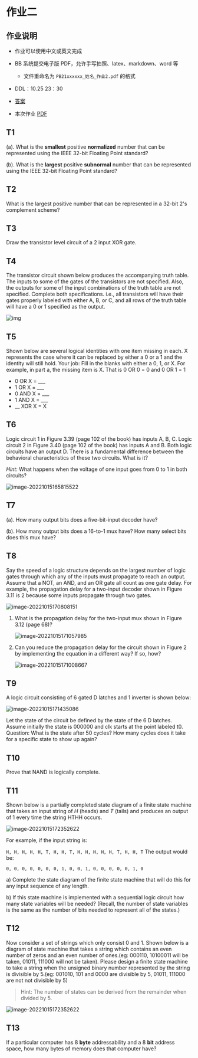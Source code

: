 # 作业二

## 作业说明

- 作业可以使用中文或英文完成

- BB 系统提交电子版 PDF，允许手写拍照、latex、markdown、word 等
  - 文件重命名为 `PB21xxxxxx_姓名_作业2.pdf` 的格式

- DDL：10.25 23：30

- [答案](/pdf/hw2_ans.pdf)

- 本次作业 [PDF](/pdf/hw2.pdf)

## T1

(a). What is the **smallest** positive **normalized** number that can be represented using the IEEE 32-bit Floating Point standard?

(b). What is the **largest** positive **subnormal** number that can be represented using the IEEE 32-bit Floating Point standard?

## T2

What is the largest positive number that can be represented in a 32-bit 2's complement scheme?

## T3

Draw the transistor level circuit of a 2 input XOR gate.

## T4

The transistor circuit shown below produces the accompanying truth table. The inputs to some of the gates of the transistors are not specified. Also, the outputs for some of the input combinations of the truth table are not specified. Complete both specifications. i.e., all transistors will have their gates properly labeled with either A, B, or C, and all rows of the truth table will have a 0 or 1 specified as the output.

![img](hw2/image-20221015165815523.jpg)

## T5

Shown below are several logical identities with one item missing in each. X represents the case where it can be replaced by either a 0 or a 1 and the identity will still hold. Your job: Fill in the blanks with either a 0, 1, or X.
For example, in part a, the missing item is X. That is 0 OR 0 = 0 and 0 OR 1 = 1

- 0 OR X = \_\_\_
- 1 OR X = \_\_\_
- 0 AND X = \_\_\_
- 1 AND X = \_\_\_
- \_\_ XOR X = X

## T6

Logic circuit 1 in Figure 3.39 (page 102 of the book) has inputs A, B, C. Logic circuit 2 in Figure 3.40 (page 102 of the book) has inputs A and B. Both logic circuits have an output D. There is a fundamental difference between the behavioral characteristics of these two circuits. What is it?

_Hint_: What happens when the voltage of one input goes from 0 to 1 in both circuits?

![image-20221015165815522](hw2/image-20221015165815522.png)

## T7

(a). How many output bits does a five-bit-input decoder have?

(b). How many output bits does a 16-to-1 mux have? How many select bits does this mux have?

## T8

Say the speed of a logic structure depends on the largest number of logic gates through which any of the inputs must propagate to reach an output. Assume that a NOT, an AND, and an OR gate all count as one gate delay. For example, the propagation delay for a two-input decoder shown in Figure 3.11 is 2 because some inputs propagate through two gates.

![image-20221015170808151](hw2/image-20221015170808151.png)

1. What is the propagation delay for the two-input mux shown in Figure 3.12 (page 68)?

   ![image-20221015171057985](hw2/image-20221015171057985.png)

2. Can you reduce the propagation delay for the circuit shown in Figure 2 by implementing the equation in a different way? If so, how?

   ![image-20221015171008667](hw2/image-20221015171008667.png)

## T9

A logic circuit consisting of 6 gated D latches and 1 inverter is shown below:

![image-20221015171435086](hw2/image-20221015171435086.png)

Let the state of the circuit be defined by the state of the 6 D latches. Assume initially the state is 000000 and clk starts at the point labeled t0.
Question: What is the state after 50 cycles? How many cycles does it take for a specific state to show up again?

## T10

Prove that NAND is logically complete.

## T11

Shown below is a partially completed state diagram of a finite state machine that takes an input string of _H_ (heads) and _T_ (tails) and produces an output of 1 every time the string HTHH occurs.

![image-20221015172352622](hw2/image-20221015172352622.png)

For example, if the input string is:

`H, H, H, H, H, T, H, H, T, H, H, H, H, H, T, H, H, T`
The output would be:

`0, 0, 0, 0, 0, 0, 0, 1, 0, 0, 1, 0, 0, 0, 0, 0, 1, 0`

a) Complete the state diagram of the finite state machine that will do this for any input sequence of any length.

b) If this state machine is implemented with a sequential logic circuit how many state variables will be needed? (Recall, the number of state variables is the same as the number of bits needed to represent all of the states.)

## T12

Now consider a set of strings which only consist 0 and 1. Shown below is a diagram of state machine that takes a string which contains an even number of zeros and an even number of ones.(eg: 000110, 10100011 will be taken, 01011, 111000 will not be taken). Please design a finite state machine to take a string when the unsigned binary number represented by the string is divisible by 5.(eg: 001010, 101 and 0000 are divisible by 5, 01011, 111000 are not not divisible by 5)

> Hint: The number of states can be derived from the remainder when divided by 5.

![image-20221015172352622](hw2/T12_1.png)

## T13

If a particular computer has 8 **byte** addressability and a 8 **bit** address space, how many bytes of memory does that computer have?

